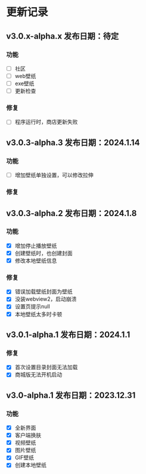 # 更新记录

## v3.0.x-alpha.x 发布日期：待定

### 功能

- [ ] 社区
- [ ] web壁纸
- [ ] exe壁纸
- [ ] 更新检查

### 修复

- [ ] 程序运行时，商店更新失败

## v3.0.3-alpha.3 发布日期：2024.1.14

### 功能

- [ ] 增加壁纸单独设置，可以修改拉伸

### 修复

## v3.0.3-alpha.2 发布日期：2024.1.8

### 功能

- [x] 增加停止播放壁纸
- [x] 创建壁纸时，也创建封面
- [x] 修改本地壁纸信息

### 修复

- [x] 错误加载壁纸封面为壁纸
- [x] 没装webview2，启动崩溃
- [x] 设置页提示null
- [x] 本地壁纸太多时卡顿

## v3.0.1-alpha.1 发布日期：2024.1.1  

### 修复

- [x] 首次设置目录封面无法加载
- [x] 商城版无法开机启动

## v3.0-alpha.1 发布日期：2023.12.31  

### 功能

- [x] 全新界面
- [x] 客户端换肤
- [x] 视频壁纸
- [x] 图片壁纸
- [x] GIF壁纸
- [x] 创建本地壁纸
